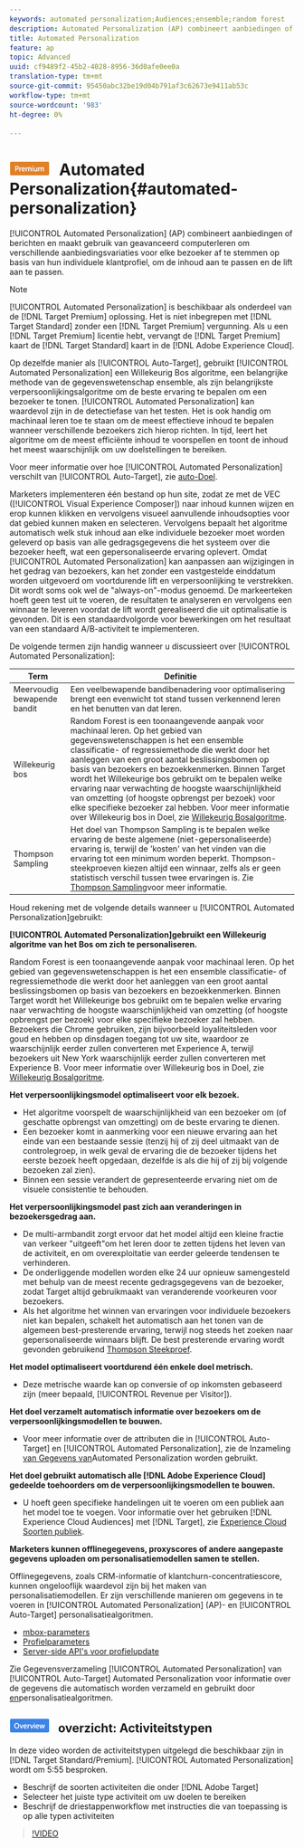 ```yaml
---
keywords: automated personalization;Audiences;ensemble;random forest
description: Automated Personalization (AP) combineert aanbiedingen of berichten en maakt gebruik van geavanceerd computergebruik om verschillende aanbiedingsvariaties voor elke bezoeker af te stemmen op basis van hun individuele klantprofiel, om de inhoud en het optillen van de drive aan te passen.
title: Automated Personalization
feature: ap
topic: Advanced
uuid: cf9489f2-45b2-4028-8956-36d0afe0ee0a
translation-type: tm+mt
source-git-commit: 95450abc32be19d04b791af3c62673e9411ab53c
workflow-type: tm+mt
source-wordcount: '983'
ht-degree: 0%

---
```



# ![PREMIUM](/help/assets/premium.png) Automated Personalization{#automated-personalization}

[!UICONTROL Automated Personalization] (AP) combineert aanbiedingen of berichten en maakt gebruik van geavanceerd computerleren om verschillende aanbiedingsvariaties voor elke bezoeker af te stemmen op basis van hun individuele klantprofiel, om de inhoud aan te passen en de lift aan te passen.

>[!NOTE]
>
>[!UICONTROL Automated Personalization] is beschikbaar als onderdeel van de [!DNL Target Premium] oplossing. Het is niet inbegrepen met [!DNL Target Standard] zonder een [!DNL Target Premium] vergunning. Als u een [!DNL Target Premium] licentie hebt, vervangt de [!DNL Target Premium] kaart de [!DNL Target Standard] kaart in de [!DNL Adobe Experience Cloud].

Op dezelfde manier als [!UICONTROL Auto-Target], gebruikt [!UICONTROL Automated Personalization] een Willekeurig Bos algoritme, een belangrijke methode van de gegevenswetenschap ensemble, als zijn belangrijkste verpersoonlijkingsalgoritme om de beste ervaring te bepalen om een bezoeker te tonen. [!UICONTROL Automated Personalization] kan waardevol zijn in de detectiefase van het testen. Het is ook handig om machinaal leren toe te staan om de meest effectieve inhoud te bepalen wanneer verschillende bezoekers zich hierop richten. In tijd, leert het algoritme om de meest efficiënte inhoud te voorspellen en toont de inhoud het meest waarschijnlijk om uw doelstellingen te bereiken.

Voor meer informatie over hoe [!UICONTROL Automated Personalization] verschilt van [!UICONTROL Auto-Target], zie [auto-Doel](/help/c-activities/auto-target/auto-target-to-optimize.md).

Marketers implementeren één bestand op hun site, zodat ze met de VEC ([!UICONTROL Visual Experience Composer]) naar inhoud kunnen wijzen en erop kunnen klikken en vervolgens visueel aanvullende inhoudsopties voor dat gebied kunnen maken en selecteren. Vervolgens bepaalt het algoritme automatisch welk stuk inhoud aan elke individuele bezoeker moet worden geleverd op basis van alle gedragsgegevens die het systeem over die bezoeker heeft, wat een gepersonaliseerde ervaring oplevert. Omdat [!UICONTROL Automated Personalization] kan aanpassen aan wijzigingen in het gedrag van bezoekers, kan het zonder een vastgestelde einddatum worden uitgevoerd om voortdurende lift en verpersoonlijking te verstrekken. Dit wordt soms ook wel de &quot;always-on&quot;-modus genoemd. De markeerteken hoeft geen test uit te voeren, de resultaten te analyseren en vervolgens een winnaar te leveren voordat de lift wordt gerealiseerd die uit optimalisatie is gevonden. Dit is een standaardvolgorde voor bewerkingen om het resultaat van een standaard A/B-activiteit te implementeren.

De volgende termen zijn handig wanneer u discussieert over [!UICONTROL Automated Personalization]:

| Term | Definitie |
|---|---|
| Meervoudig bewapende bandit | Een veelbewapende bandibenadering voor optimalisering brengt een evenwicht tot stand tussen verkennend leren en het benutten van dat leren. |
| Willekeurig bos | Random Forest is een toonaangevende aanpak voor machinaal leren. Op het gebied van gegevenswetenschappen is het een ensemble classificatie- of regressiemethode die werkt door het aanleggen van een groot aantal beslissingsbomen op basis van bezoekers en bezoekkenmerken. Binnen Target wordt het Willekeurige bos gebruikt om te bepalen welke ervaring naar verwachting de hoogste waarschijnlijkheid van omzetting (of hoogste opbrengst per bezoek) voor elke specifieke bezoeker zal hebben. Voor meer informatie over Willekeurig bos in Doel, zie [Willekeurig Bosalgoritme](/help/c-activities/t-automated-personalization/algo-random-forest.md). |
| Thompson Sampling | Het doel van Thompson Sampling is te bepalen welke ervaring de beste algemene (niet-gepersonaliseerde) ervaring is, terwijl de &#39;kosten&#39; van het vinden van die ervaring tot een minimum worden beperkt. Thompson-steekproeven kiezen altijd een winnaar, zelfs als er geen statistisch verschil tussen twee ervaringen is. Zie [Thompson Sampling](https://en.wikipedia.org/wiki/Thompson_sampling)voor meer informatie. |

Houd rekening met de volgende details wanneer u [!UICONTROL Automated Personalization]gebruikt:

**[!UICONTROL Automated Personalization]gebruikt een Willekeurig algoritme van het Bos om zich te personaliseren.**

Random Forest is een toonaangevende aanpak voor machinaal leren. Op het gebied van gegevenswetenschappen is het een ensemble classificatie- of regressiemethode die werkt door het aanleggen van een groot aantal beslissingsbomen op basis van bezoekers en bezoekkenmerken. Binnen Target wordt het Willekeurige bos gebruikt om te bepalen welke ervaring naar verwachting de hoogste waarschijnlijkheid van omzetting (of hoogste opbrengst per bezoek) voor elke specifieke bezoeker zal hebben. Bezoekers die Chrome gebruiken, zijn bijvoorbeeld loyaliteitsleden voor goud en hebben op dinsdagen toegang tot uw site, waardoor ze waarschijnlijk eerder zullen converteren met Experience A, terwijl bezoekers uit New York waarschijnlijk eerder zullen converteren met Experience B. Voor meer informatie over Willekeurig bos in Doel, zie [Willekeurig Bosalgoritme](/help/c-activities/t-automated-personalization/algo-random-forest.md).

**Het verpersoonlijkingsmodel optimaliseert voor elk bezoek.**

* Het algoritme voorspelt de waarschijnlijkheid van een bezoeker om (of geschatte opbrengst van omzetting) om de beste ervaring te dienen.
* Een bezoeker komt in aanmerking voor een nieuwe ervaring aan het einde van een bestaande sessie (tenzij hij of zij deel uitmaakt van de controlegroep, in welk geval de ervaring die de bezoeker tijdens het eerste bezoek heeft opgedaan, dezelfde is als die hij of zij bij volgende bezoeken zal zien).
* Binnen een sessie verandert de gepresenteerde ervaring niet om de visuele consistentie te behouden.

**Het verpersoonlijkingsmodel past zich aan veranderingen in bezoekersgedrag aan.**

* De multi-armbandit zorgt ervoor dat het model altijd een kleine fractie van verkeer &quot;uitgeeft&quot;om het leren door te zetten tijdens het leven van de activiteit, en om overexploitatie van eerder geleerde tendensen te verhinderen.
* De onderliggende modellen worden elke 24 uur opnieuw samengesteld met behulp van de meest recente gedragsgegevens van de bezoeker, zodat Target altijd gebruikmaakt van veranderende voorkeuren voor bezoekers.
* Als het algoritme het winnen van ervaringen voor individuele bezoekers niet kan bepalen, schakelt het automatisch aan het tonen van de algemeen best-presterende ervaring, terwijl nog steeds het zoeken naar gepersonaliseerde winnaars blijft. De best presterende ervaring wordt gevonden gebruikend [Thompson Steekproef](https://en.wikipedia.org/wiki/Thompson_sampling).

**Het model optimaliseert voortdurend één enkele doel metrisch.**

* Deze metrische waarde kan op conversie of op inkomsten gebaseerd zijn (meer bepaald, [!UICONTROL Revenue per Visitor]).

**Het doel verzamelt automatisch informatie over bezoekers om de verpersoonlijkingsmodellen te bouwen.**

* Voor meer informatie over de attributen die in [!UICONTROL Auto-Target] en [!UICONTROL Automated Personalization], zie de Inzameling [van Gegevens van](/help/c-activities/t-automated-personalization/ap-data.md)Automated Personalization worden gebruikt.

**Het doel gebruikt automatisch alle [!DNL Adobe Experience Cloud] gedeelde toehoorders om de verpersoonlijkingsmodellen te bouwen.**

* U hoeft geen specifieke handelingen uit te voeren om een publiek aan het model toe te voegen. Voor informatie over het gebruiken [!DNL Experience Cloud Audiences] met [!DNL Target], zie [Experience Cloud Soorten publiek](/help/c-integrating-target-with-mac/mmp.md).

**Marketers kunnen offlinegegevens, proxyscores of andere aangepaste gegevens uploaden om personalisatiemodellen samen te stellen.**

Offlinegegevens, zoals CRM-informatie of klantchurn-concentratiescore, kunnen ongelooflijk waardevol zijn bij het maken van personalisatiemodellen. Er zijn verschillende manieren om gegevens in te voeren in [!UICONTROL Automated Personalization] (AP)- en [!UICONTROL Auto-Target] personalisatiealgoritmen.

* [mbox-parameters](/help/c-implementing-target/c-considerations-before-you-implement-target/c-methods-to-get-data-into-target/methods-to-get-data-into-target.md#concept_0069C0EFB56C4700BB33F2F35C2B9B17)
* [Profielparameters](/help/c-implementing-target/c-considerations-before-you-implement-target/c-methods-to-get-data-into-target/methods-to-get-data-into-target.md#concept_0069C0EFB56C4700BB33F2F35C2B9B17)
* [Server-side API&#39;s voor profielupdate](/help/c-implementing-target/c-considerations-before-you-implement-target/c-methods-to-get-data-into-target/methods-to-get-data-into-target.md#concept_0069C0EFB56C4700BB33F2F35C2B9B17)

Zie Gegevensverzameling [!UICONTROL Automated Personalization] van [!UICONTROL Auto-Target] Automated Personalization voor informatie over de gegevens die automatisch worden verzameld en gebruikt door [en](/help/c-activities/t-automated-personalization/ap-data.md)personalisatiealgoritmen.

## ![Video over training badge](/help/assets/overview.png) overzicht: Activiteitstypen

In deze video worden de activiteitstypen uitgelegd die beschikbaar zijn in [!DNL Target Standard/Premium]. [!UICONTROL Automated Personalization] wordt om 5:55 besproken.

* Beschrijf de soorten activiteiten die onder [!DNL Adobe Target]
* Selecteer het juiste type activiteit om uw doelen te bereiken
* Beschrijf de driestappenworkflow met instructies die van toepassing is op alle typen activiteiten

>[!VIDEO](https://video.tv.adobe.com/v/17386)